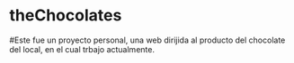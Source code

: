 # theChocolates
#Este fue un proyecto personal, una web dirijida al producto del chocolate del local, en el cual trbajo actualmente.   
